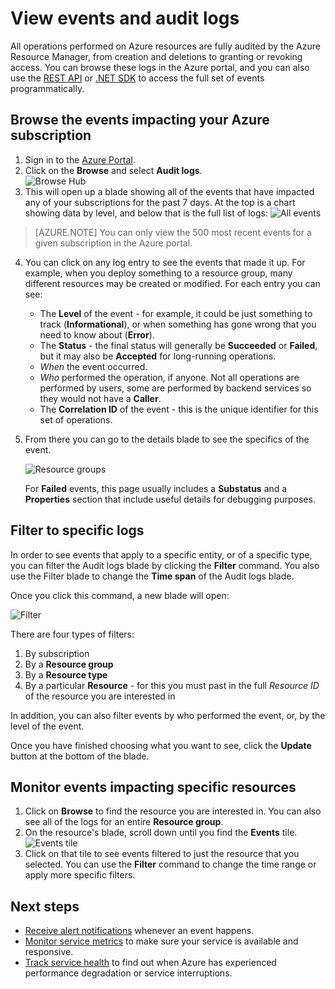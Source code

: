 <properties
    pageTitle="View events and audit logs"
    description="Learn how to see all of the events that happen in your Azure subscription."
    authors="rboucher"
    manager="carolz"
    editor=""
    services="monitoring-and-diagnostics"
    documentationCenter="monitoring-and-diagnostics"/>

<tags
    ms.service="monitoring-and-diagnostics"
    ms.workload="na"
    ms.tgt_pltfrm="na"
    ms.devlang="na"
    ms.topic="article"
    ms.date="04/28/2015"
    ms.author="robb"/>

# <a name="view-events-and-audit-logs"></a>View events and audit logs

All operations performed on Azure resources are fully audited by the Azure Resource Manager, from creation and deletions to granting or revoking access. You can browse these logs in the Azure portal, and you can also use the [REST API](https://msdn.microsoft.com/library/azure/dn931927.aspx) or [.NET SDK](https://www.nuget.org/packages/Microsoft.Azure.Insights/) to access the full set of events programmatically.

## <a name="browse-the-events-impacting-your-azure-subscription"></a>Browse the events impacting your Azure subscription

1. Sign in to the [Azure Portal](https://portal.azure.com/).
2. Click on the **Browse** and select **Audit logs**.  
    ![Browse Hub](./media/insights-debugging-with-events/Insights_Browse.png)
3. This will open up a blade showing all of the events that have impacted any of your subscriptions for the past 7 days. At the top is a chart showing data by level, and below that is the full list of logs:  ![All events](./media/insights-debugging-with-events/Insights_AllEvents.png)

>[AZURE.NOTE] You can only view the 500 most recent events for a given subscription in the Azure portal.

4. You can click on any log entry to see the events that made it up. For example, when you deploy something to a resource group, many different resources may be created or modified. For each entry you can see:
    * The **Level** of the event - for example, it could be just something to track (**Informational**), or when something has gone wrong that you need to know about (**Error**).
    * The **Status** - the final status will generally be **Succeeded** or **Failed**, but it may also be **Accepted** for long-running operations.
    * *When* the event occurred.
    * *Who* performed the operation, if anyone. Not all operations are performed by users, some are performed by backend services so they would not have a **Caller**.
    * The **Correlation ID** of the event - this is the unique identifier for this set of operations.

5. From there you can go to the details blade to see the specifics of the event.

    ![Resource groups](./media/insights-debugging-with-events/Insights_EventDetails.png)

    For **Failed** events, this page usually includes a **Substatus** and a **Properties** section that include useful details for debugging purposes.

## <a name="filter-to-specific-logs"></a>Filter to specific logs

In order to see events that apply to a specific entity, or of a specific type, you can filter the Audit logs blade by clicking the **Filter** command. You also use the Filter blade to change the **Time span** of the Audit logs blade.

Once you click this command, a new blade will open:

![Filter](./media/insights-debugging-with-events/Insights_EventFilter.png)

There are four types of filters:

1. By subscription
2. By a **Resource group**
3. By a **Resource type**
4. By a particular **Resource** - for this you must past in the full *Resource ID* of the resource you are interested in

In addition, you can also filter events by who performed the event, or, by the level of the event.

Once you have finished choosing what you want to see, click the **Update** button at the bottom of the blade.

## <a name="monitor-events-impacting-specific-resources"></a>Monitor events impacting specific resources

1. Click on **Browse** to find the resource you are interested in. You can also see all of the logs for an entire **Resource group**.
2. On the resource's blade, scroll down until you find the **Events** tile.  
    ![Events tile](./media/insights-debugging-with-events/Insights_EventsTile.png)
3. Click on that tile to see events filtered to just the resource that you selected. You can use the **Filter** command to change the time range or apply more specific filters.

## <a name="next-steps"></a>Next steps

* [Receive alert notifications](insights-receive-alert-notifications.md) whenever an event happens.
* [Monitor service metrics](insights-how-to-customize-monitoring.md) to make sure your service is available and responsive.
* [Track service health](insights-service-health.md) to find out when Azure has experienced performance degradation or service interruptions.  
